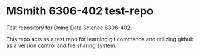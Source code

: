 # MSmith 6306-402 test-repo
Test repository for Doing Data Science 6306-402

This repo acts as a test repo for learning git commands and utilizing github as a version control and file sharing system.
